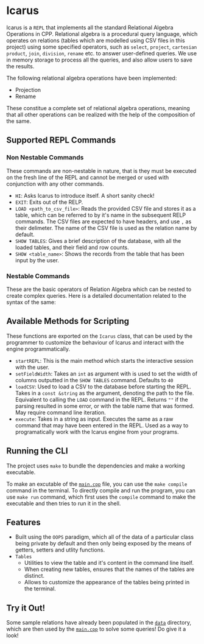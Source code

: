 # Icarus

Icarus is a `REPL` that implements all the standard Relational Algebra Operations in CPP. Relational algebra is a procedural query language, which operates on relations (tables which are modelled using CSV files in this project) using some specified operators, such as `select`, `project`, `cartesian product`, `join`, `division`, `rename` etc. to answer user-defined queries. We use in memory storage to process all the queries, and also allow users to save the results. 

The following relational algebra operations have been implemented:
- Projection
- Rename

These constitue a complete set of relational algebra operations, meaning that all other operations can be realized with the help of the composition of the same.

## Supported REPL Commands

### Non Nestable Commands
These commands are non-nestable in nature, that is they must be executed on the fresh line of the REPL and cannot be merged or used with conjunction with any other commands. 
- `HI`: Asks Icarus to introduce itself. A short sanity check!
- `EXIT`: Exits out of the RELP.
- `LOAD <path_to_csv_file>`: Reads the provided CSV file and stores it as a table, which can be referred to by it's name in the subsequent RELP commands. The CSV files are expected to have headers, and use `,` as their delimeter. The name of the CSV file is used as the relation name by default.
- `SHOW TABLES`: Gives a brief description of the database, with all the loaded tables, and their field and row counts.
- `SHOW <table_name>`: Shows the records from the table that has been input by the user.

### Nestable Commands
These are the basic operators of Relation Algebra which can be nested to create complex queries. Here is a detailed documentation related to the syntax of the same:

## Available Methods for Scripting
These functions are exported on the `Icarus` class, that can be used by the programmer to customize the behaviour of Icarus and interact with the engine programmatically. 
- `startREPL`: This is the main method which starts the interactive session with the user. 
- `setFieldWidth`: Takes an `int` as argument with is used to set the width of columns outputted in the `SHOW TABLES` command. Defaults to `40`
- `loadCSV`: Used to load a CSV to the database before starting the REPL. Takes in a `const &string` as the argument, denoting the path to the file. Equivalent to calling the `LOAD` command in the REPL. Returns `""` if the parsing resulted in some error, or with the table name that was formed. May require command line iteration. 
- `execute`: Takes in a string as input. Executes the same as a raw command that may have been entered in the REPL. Used as a way to programatically work with the Icarus engine from your programs.  

## Running the CLI
The project uses `make` to bundle the dependencies and make a working executable.

To make an excutable of the [`main.cpp`](./main.cpp) file, you can use the `make compile` command in the terminal. To directly compile and run the program, you can use `make run` command, which first uses the `compile` command to make the executable and then tries to run it in the shell.

## Features

- Built using the `OOPS` paradigm, which all of the data of a particular class being private by default and then only being exposed by the means of getters, setters and utlity functions.
- `Tables`
  - Utilities to view the table and it's content in the command line itself.
  - When creating new tables, ensures that the names of the tables are distinct.
  - Allows to customize the appearance of the tables being printed in the terminal.

## Try it Out!
Some sample relations have already been populated in the [`data`](./data/) directory, which are then used by the [`main.cpp`](./main.cpp) to solve some queries! Do give it a look!
